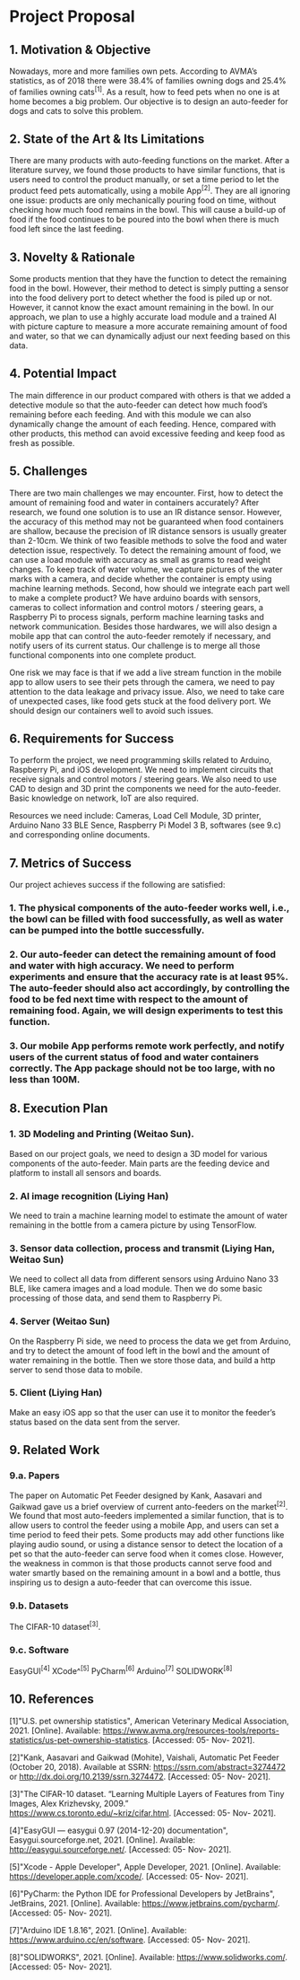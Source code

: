 # Project Proposal

## 1. Motivation & Objective

Nowadays, more and more families own pets. According to AVMA’s statistics, as of 2018 there were 38.4% of families owning dogs and 25.4% of families owning cats<sup>[1]</sup>. As a result, how to feed pets when no one is at home becomes a big problem. Our objective is to design an auto-feeder for dogs and cats to solve this problem.

## 2. State of the Art & Its Limitations

There are many products with auto-feeding functions on the market. After a literature survey, we found those products to have similar functions, that is users need to control the product manually, or set a time period to let the product feed pets automatically, using a mobile App<sup>[2]</sup>. They are all ignoring one issue: products are only mechanically pouring food on time, without checking how much food remains in the bowl. This will cause a build-up of food if the food continues to be poured into the bowl when there is much food left since the last feeding.

## 3. Novelty & Rationale

Some products mention that they have the function to detect the remaining food in the bowl. However, their method to detect is simply putting a sensor into the food delivery port to detect whether the food is piled up or not. However, it cannot know the exact amount remaining in the bowl. 
In our approach, we plan to use a highly accurate load module and a trained AI with picture capture to measure a more accurate remaining amount of food and water, so that we can dynamically adjust our next feeding based on this data.

## 4. Potential Impact

The main difference in our product compared with others is that we added a detective module so that the auto-feeder can detect how much food’s remaining before each feeding. And with this module we can also dynamically change the amount of each feeding. 
Hence, compared with other products, this method can avoid excessive feeding and keep food as fresh as possible.

## 5. Challenges

There are two main challenges we may encounter. 
First, how to detect the amount of remaining food and water in containers accurately? After research, we found one solution is to use an IR distance sensor. However, the accuracy of this method may not be guaranteed when food containers are shallow, because the precision of IR distance sensors is usually greater than 2-10cm. We think of two feasible methods to solve the food and water detection issue, respectively. To detect the remaining amount of food, we can use a load module with accuracy as small as grams to read weight changes. To keep track of water volume, we capture pictures of the water marks with a camera, and decide whether the container is empty using machine learning methods.
Second, how should we integrate each part well to make a complete product? We have arduino boards with sensors, cameras to collect information and control motors / steering gears, a Raspberry Pi to process signals, perform machine learning tasks and network communication. Besides those hardwares, we will also design a mobile app that can control the auto-feeder remotely if necessary, and notify users of its current status. Our challenge is to merge all those functional components into one complete product.

One risk we may face is that if we add a live stream function in the mobile app to allow users to see their pets through the camera, we need to pay attention to the data leakage and privacy issue. Also, we need to take care of unexpected cases, like food gets stuck at the food delivery port. We should design our containers well to avoid such issues.


## 6. Requirements for Success

To perform the project, we need programming skills related to Arduino, Raspberry Pi, and iOS development. We need to implement circuits that receive signals and control motors / steering gears. We also need to use CAD to design and 3D print the components we need for the auto-feeder. Basic knowledge on network, IoT are also required.

Resources we need include: 
Cameras, Load Cell Module, 3D printer, Arduino Nano 33 BLE Sence, Raspberry Pi Model 3 B, softwares (see 9.c) and corresponding online documents.

## 7. Metrics of Success

Our project achieves success if the following are satisfied:
### 1. The physical components of the auto-feeder works well, i.e., the bowl can be filled with food successfully, as well as water can be pumped into the bottle successfully.
### 2. Our auto-feeder can detect the remaining amount of food and water with high accuracy. We need to perform experiments and ensure that the accuracy rate is at least 95%. The auto-feeder should also act accordingly, by controlling the food to be fed next time with respect to the amount of remaining food. Again, we will design experiments to test this function.
### 3. Our mobile App performs remote work perfectly, and notify users of the current status of food and water containers correctly. The App package should not be too large, with no less than 100M.
  

## 8. Execution Plan

### 1. 3D Modeling and Printing (Weitao Sun).
Based on our project goals, we need to design a 3D model for various components of the auto-feeder. Main parts are the feeding device and platform to install all sensors and boards.

### 2. AI image recognition (Liying Han)
We need to train a machine learning model to estimate the amount of water remaining in the bottle from a camera picture by using TensorFlow.

### 3. Sensor data collection, process and transmit (Liying Han, Weitao Sun)
We need to collect all data from different sensors using Arduino Nano 33 BLE, like camera images and a load module. Then we do some basic processing of those data, and send them to Raspberry Pi.

### 4. Server (Weitao Sun)
On the Raspberry Pi side, we need to process the data we get from Arduino, and try to detect the amount of food left in the bowl and the amount of water remaining in the bottle. Then we store those data, and build a http server to send those data to mobile.

### 5. Client (Liying Han)
Make an easy iOS app so that the user can use it to monitor the feeder’s status based on the data sent from the server.

## 9. Related Work

### 9.a. Papers

The paper on Automatic Pet Feeder designed by Kank, Aasavari and Gaikwad gave us a brief overview of current anto-feeders on the market<sup>[2]</sup>. We found that most auto-feeders implemented a similar function, that is to allow users to control the feeder using a mobile App, and users can set a time period to feed their pets. Some products may add other functions like playing audio sound, or using a distance sensor to detect the location of a pet so that the auto-feeder can serve food when it comes close. However, the weakness in common is that those products cannot serve food and water smartly based on the remaining amount in a bowl and a bottle, thus inspiring us to design a auto-feeder that can overcome this issue.

### 9.b. Datasets

The CIFAR-10 dataset<sup>[3]</sup>.

### 9.c. Software

EasyGUI<sup>[4]</sup> 
XCode^<sup>[5]</sup>
PyCharm<sup>[6]</sup>
Arduino<sup>[7]</sup>
SOLIDWORK<sup>[8]</sup>

## 10. References
[1]"U.S. pet ownership statistics", American Veterinary Medical Association, 2021. [Online]. Available: https://www.avma.org/resources-tools/reports-statistics/us-pet-ownership-statistics. [Accessed: 05- Nov- 2021].

[2]"Kank, Aasavari and Gaikwad (Mohite), Vaishali, Automatic Pet Feeder (October 20, 2018). Available at SSRN: https://ssrn.com/abstract=3274472 or http://dx.doi.org/10.2139/ssrn.3274472. [Accessed: 05- Nov- 2021].

[3]"The CIFAR-10 dataset. “Learning Multiple Layers of Features from Tiny Images, Alex Krizhevsky, 2009.” https://www.cs.toronto.edu/~kriz/cifar.html. [Accessed: 05- Nov- 2021].

[4]"EasyGUI — easygui 0.97 (2014-12-20) documentation", Easygui.sourceforge.net, 2021. [Online]. Available: http://easygui.sourceforge.net/. [Accessed: 05- Nov- 2021].

[5]"Xcode - Apple Developer", Apple Developer, 2021. [Online]. Available: https://developer.apple.com/xcode/. [Accessed: 05- Nov- 2021].

[6]"PyCharm: the Python IDE for Professional Developers by JetBrains", JetBrains, 2021. [Online]. Available: https://www.jetbrains.com/pycharm/. [Accessed: 05- Nov- 2021].

[7]"Arduino IDE 1.8.16", 2021. [Online]. Available: https://www.arduino.cc/en/software. [Accessed: 05- Nov- 2021].

[8]"SOLIDWORKS", 2021. [Online]. Available: https://www.solidworks.com/. [Accessed: 05- Nov- 2021].


